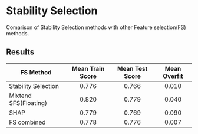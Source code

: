 # Stability Selection

Comarison of Stability Selection methods with other Feature selection(FS) methods.

## Results

| FS Method     | Mean Train Score| Mean Test Score  | Mean Overfit |
| ------------- |:-------------:| :-----:|:---------:|
| Stability Selection         | 0.776     | 0.766  |0.010  |
| Mlxtend SFS(Floating)       | 0.820     | 0.779  | 0.040 |
| SHAP                        | 0.779     | 0.769  | 0.090 |
| FS combined                 | 0.778     | 0.776  | 0.007 |
